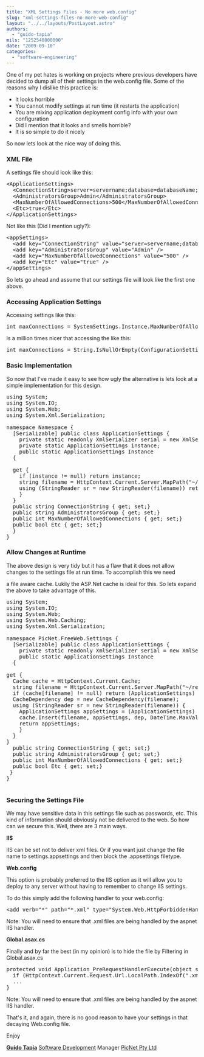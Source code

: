 ```yaml
---
title: "XML Settings Files - No more web.config"
slug: "xml-settings-files-no-more-web-config"
layout: "../../layouts/PostLayout.astro"
authors: 
  - "guido-tapia"
mils: "1252540800000"
date: "2009-09-10"
categories: 
  - "software-engineering"
---
```


One of my pet hates is working on projects where previous developers have decided to dump all of their settings in the web.config file. Some of the reasons why I dislike this practice is:

- It looks horrible
- You cannot modify settings at run time (it restarts the application)
- You are mixing application deployment config info with your own configuration
- Did I mention that it looks and smells horrible?
- It is so simple to do it nicely

So now lets look at the nice way of doing this.

### XML File

A settings file should look like this:

<pre>&lt;ApplicationSettings&gt;
  &lt;ConnectionString&gt;server=servername;database=databaseName;&lt;/ConnectionString&gt;
  &lt;AdministratorsGroup&gt;Admin&lt;/AdministratorsGroup&gt;
  &lt;MaxNumberOfAllowedConnections&gt;500&lt;/MaxNumberOfAllowedConnections&gt;
  &lt;Etc&gt;true&lt;/Etc&gt;
&lt;/ApplicationSettings&gt;
</pre>



Not like this (Did I mention ugly?):



<pre>&lt;appSettings&gt;
  &lt;add key="ConnectionString" value="server=servername;database=databaseName;" /&gt;
  &lt;add key="AdministratorsGroup" value="Admin" /&gt;
  &lt;add key="MaxNumberOfAllowedConnections" value="500" /&gt;
  &lt;add key="Etc" value="true" /&gt;
&lt;/appSettings&gt;
</pre>



So lets go ahead and assume that our settings file will look like the first one above.

### Accessing Application Settings

Accessing settings like this:



<pre>int maxConnections = SystemSettings.Instance.MaxNumberOfAllowedConnections;
</pre>



Is a million times nicer that accessing the like this:



<pre>int maxConnections = String.IsNullOrEmpty(ConfigurationSettings.AppSettings["MaxNumberOfAllowedConnections"]) ? 0 : Int32.Parse(ConfigurationSettings.AppSettings["MaxNumberOfAllowedConnections"]);
</pre>



### Basic Implementation

So now that I've made it easy to see how ugly the alternative is lets look at a simple implementation for this design.



<pre>using System;
using System.IO;
using System.Web;
using System.Xml.Serialization;
<div></div>
namespace Namespace {
  [Serializable] public class ApplicationSettings {
    private static readonly XmlSerializer serial = new XmlSerializer(typeof(ApplicationSettings));
    private static ApplicationSettings instance;
    public static ApplicationSettings Instance
  {
<div></div>
  get {
    if (instance != null) return instance;
    string filename = HttpContext.Current.Server.MapPath("~/resources/settings.xml");
    using (StringReader sr = new StringReader(filename)) return instance = (ApplicationSettings) serial.Deserialize(sr);
    }
  }
  public string ConnectionString { get; set;}
  public string AdministratorsGroup { get; set;}
  public int MaxNumberOfAllowedConnections { get; set;}
  public bool Etc { get; set;}
  }
}
</pre>



### Allow Changes at Runtime

The above design is very tidy but it has a flaw that it does not allow changes to the settings file at run time. To accomplish this we need

a file aware cache. Lukily the ASP.Net cache is ideal for this. So lets expand the above to take advantage of this.



<pre>using System;
using System.IO;
using System.Web;
using System.Web.Caching;
using System.Xml.Serialization;
<div></div>
namespace PicNet.FreeWeb.Settings {
  [Serializable] public class ApplicationSettings {
    private static readonly XmlSerializer serial = new XmlSerializer(typeof(ApplicationSettings));
    public static ApplicationSettings Instance
  {
<div></div>
get {
  Cache cache = HttpContext.Current.Cache;
  string filename = HttpContext.Current.Server.MapPath("~/resources/settings.xml");
  if (cache[filename] != null) return (ApplicationSettings) cache[filename];
  CacheDependency dep = new CacheDependency(filename);
  using (StringReader sr = new StringReader(filename)) {
    ApplicationSettings appSettings = (ApplicationSettings) serial.Deserialize(sr);
    cache.Insert(filename, appSettings, dep, DateTime.MaxValue, TimeSpan.MaxValue);
    return appSettings;
    }
  }
}
  public string ConnectionString { get; set;}
  public string AdministratorsGroup { get; set;}
  public int MaxNumberOfAllowedConnections { get; set;}
  public bool Etc { get; set;}
 }
}
<div></div>
</pre>



### Securing the Settings File

We may have sensitive data in this settings file such as passwords, etc. This kind of information should obviously not be delivered to the web. So how can we secure this. Well, there are 3 main ways.

**IIS**

IIS can be set not to deliver xml files. Or if you want just change the file name to settings.appsettings and then block the .appsettings filetype.

**Web.config**

This option is probably preferred to the IIS option as it will allow you to deploy to any server without having to remember to change IIS settings.

To do this simply add the following handler to your web.config:



<pre>&lt;add verb="*" path="*.xml" type="System.Web.HttpForbiddenHandler" validate="false"/&gt;
</pre>



Note: You will need to ensure that .xml files are being handled by the aspnet IIS handler.

**Global.asax.cs**

Finally and by far the best (in my opinion) is to hide the file by Filtering in Global.asax.cs



<pre>protected void Application_PreRequestHandlerExecute(object sender, EventArgs e) {
  if (HttpContext.Current.Request.Url.LocalPath.IndexOf(".xml") &gt;=0) { throw new SecurityException();}
  ...
}
</pre>



Note: You will need to ensure that .xml files are being handled by the aspnet IIS handler.

That's it, and again, there is no good reason to have your settings in that decaying Web.config file.

Enjoy

**[Guido Tapia](mailto:guido.tapia@picnet.com.au)** [Software Development](https://picnet.com.au/software-development.html) Manager [PicNet Pty Ltd](https://picnet.com.au/)

